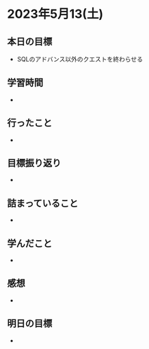 # 2023年5月13(土)

## 本日の目標
- SQLのアドバンス以外のクエストを終わらせる

## 学習時間
- 

## 行ったこと
- 
   
## 目標振り返り
- 

## 詰まっていること
- 

## 学んだこと
- 

## 感想
- 

## 明日の目標
- 